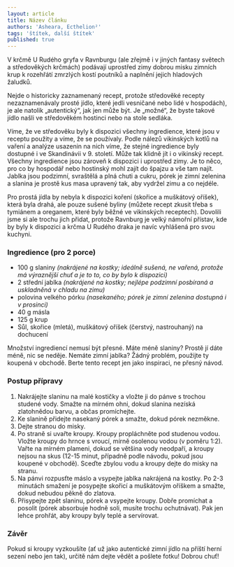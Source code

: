 ```yaml
---
layout: article
title: Název článku
authors: 'Asheara, Ecthelion²'
tags: 'štítek, další štítek'
published: true
---
```

V krčmě U Rudého gryfa v Ravnburgu (ale zřejmě i v jiných fantasy světech a středověkých krčmách) podávají uprostřed zimy dobrou misku zimních krup k rozehřátí zmrzlých kostí poutníků a naplnění jejich hladových žaludků.

Nejde o historicky zaznamenaný recept, protože středověké recepty nezaznamenávaly prosté jídlo, které jedli vesničané nebo lidé v hospodách), je ale natolik „autentický“, jak jen může být. Je „možné“, že byste takové jídlo našli ve středověkém hostinci nebo na stole sedláka. 

Víme, že ve středověku byly k dispozici všechny ingredience, které jsou v receptu použity a víme, že se používaly. Podle nálezů vikinských kotlů na vaření a analýze usazenin na nich víme, že stejné ingredience byly dostupné i ve Skandinávii v 9. století. Může tak klidně jít i o vikinský recept. Všechny ingredience jsou zároveň k dispozici i uprostřed zimy. Je to něco, pro co by hospodář nebo hostinský mohl zajít do špajzu a vše tam najít. Jablka jsou podzimní, svraštělá a plná chuti a cukru, pórek je zimní zelenina a slanina je prostě kus masa upravený tak, aby vydržel zimu a co nejdéle. 

Pro prostá jídla by nebyla k dispozici koření (skořice a muškátový oříšek), která byla drahá, ale pouze sušené byliny (můžete recept zkusit třeba s tymiánem a oreganem, které byly běžné ve vikinských receptech). Dovolili jsme si ale trochu jich přidat, protože Ravnburg je velký námořní přístav, kde by byly k dispozici a krčma U Rudého draka je navíc vyhlášená pro svou kuchyni.

### Ingredience (pro 2 porce)
-	100 g slaniny _(nakrájené na kostky; ideálně sušená, ne vařená, protože má výraznější chuť a je to to, co by bylo k dispozici)_
-	2 střední jablka _(nakrájené na kostky; nejlépe podzimní posbíraná a uskladněná v chladu na zimu)_
-	polovina velkého pórku _(nasekaného; pórek je zimní zelenina dostupná i v prosinci)_
-	40 g másla
-	125 g krup
-	Sůl, skořice (mletá), muškátový oříšek (čerstvý, nastrouhaný) na dochucení

Množství ingrediencí nemusí být přesné. Máte méně slaniny? Prostě jí dáte méně, nic se neděje. Nemáte zimní jablka? Žádný problém, použijte ty koupená v obchodě. Berte tento recept jen jako inspiraci, ne přesný návod.

### Postup přípravy
1.	Nakrájejte slaninu na malé kostičky a vložte ji do pánve s trochou studené vody. Smažte na mírném ohni, dokud slanina nezíská zlatohnědou barvu, a občas promíchejte.
2.	Ke slanině přidejte nasekaný pórek a smažte, dokud pórek nezměkne.
3.	Dejte stranou do misky.
4.	Po straně si uvařte kroupy. Kroupy propláchněte pod studenou vodou. Vložte kroupy do hrnce s vroucí, mírně osolenou vodou (v poměru 1:2). Vařte na mírném plameni, dokud se většina vody neodpaří, a kroupy nejsou na skus (12-15 minut, případně podle návodu, pokud jsou koupené v obchodě). Sceďte zbylou vodu a kroupy dejte do misky na stranu.
5.	Na pánvi rozpusťte máslo a vsypejte jablka nakrájená na kostky. Po 2-3 minutách smažení je posypejte skořicí a muškátovým oříškem a smažte, dokud nebudou pěkně do zlatova. 
6.	Přisypejte zpět slaninu, pórek a vsypejte kroupy. Dobře promíchat a posolit (pórek absorbuje hodně soli, musíte trochu ochutnávat). Pak jen lehce prohřát, aby kroupy byly teplé a servírovat.

### Závěr
Pokud si kroupy vyzkoušíte (ať už jako autentické zimní jídlo na příští herní sezení nebo jen tak), určitě nám dejte vědět a pošlete fotku! Dobrou chuť!
